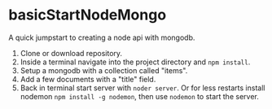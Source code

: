 # basicStartNodeMongo
A quick jumpstart to creating a node api with mongodb. 


1. Clone or download repository.
2. Inside a terminal navigate into the project directory and `npm install`.
3. Setup a mongodb with a collection called "items".
4. Add a few documents with a "title" field.
5. Back in terminal start server with `noder server`.
    Or for less restarts install nodemon `npm install -g nodemon`,
    then use `nodemon` to start the server.
